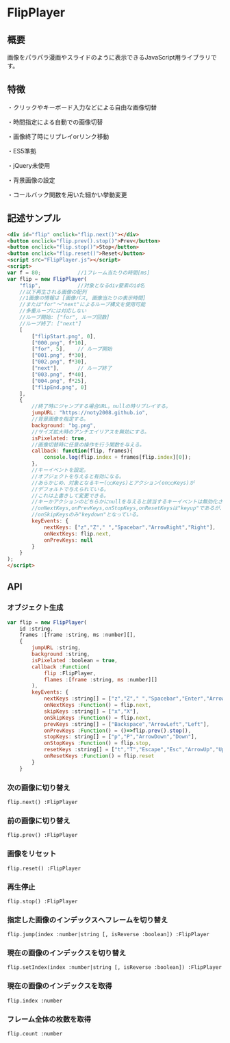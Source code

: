 # FlipPlayer
## 概要
画像をパラパラ漫画やスライドのように表示できるJavaScript用ライブラリです。

## 特徴
・クリックやキーボード入力などによる自由な画像切替

・時間指定による自動での画像切替

・画像終了時にリプレイorリンク移動

・ES5準拠

・jQuery未使用

・背景画像の設定

・コールバック関数を用いた細かい挙動変更

## 記述サンプル
```html 
<div id="flip" onclick="flip.next()"></div>
<button onclick="flip.prev().stop()">Prev</button>
<button onclick="flip.stop()">Stop</button>
<button onclick="flip.reset()">Reset</button>
<script src="FlipPlayer.js"></script>
<script>
var f = 80;            //1フレーム当たりの時間[ms]
var flip = new FlipPlayer(
    "flip",            //対象となるdiv要素のid名
    //以下再生される画像の配列
    //1画像の情報は [画像パス, 画像当たりの表示時間]
    //または"for"～"next"によるループ構文を使用可能
    //多重ループには対応しない
    //ループ開始: ["for", ループ回数]
    //ループ終了: ["next"]
    [
        ["flipStart.png", 0],
        ["000.png", f*10],
        ["for", 5],    // ループ開始
        ["001.png", f*30],
        ["002.png", f*30],
        ["next"],      // ループ終了
        ["003.png", f*40],
        ["004.png", f*25],
        ["flipEnd.png", 0]
    ],
    {
        //終了時にジャンプする場合URL。nullの時リプレイする。
        jumpURL: "https://noty2008.github.io",
        //背景画像を指定する。
        background: "bg.png",
        //サイズ拡大時のアンチエイリアスを無効にする。
        isPixelated: true,
        //画像切替時に任意の操作を行う関数を与える。
        callback: function(flip, frames){
            console.log(flip.index + frames[flip.index][0]);
        },
        //キーイベントを設定。
        //オブジェクトを与えると有効になる。
        //あらかじめ、対象となるキー(○○Keys)とアクション(on○○Keys)が
        //デフォルトで与えられている。
        //これは上書きして変更できる。
        //キーかアクションのどちらかにnullを与えると該当するキーイベントは無効化される。
        //onNextKeys,onPrevKeys,onStopKeys,onResetKeysは"keyup"であるが、
        //onSkipKeysのみ"keydown"となっている。
        keyEvents: {
            nextKeys: ["z","Z"," ","Spacebar","ArrowRight","Right"],
            onNextKeys: flip.next,
            onPrevKeys: null
        }
    }
);
</script>
```

## API
### オブジェクト生成
```js
var flip = new FlipPlayer(
    id :string,
    frames :[frame :string, ms :number][],
    {
        jumpURL :string,
        background :string,
        isPixelated :boolean = true,
        callback :Function(
            flip :FlipPlayer,
            flames :[frame :string, ms :number][]
        ),
        keyEvents: {
            nextKeys :string[] = ["z","Z"," ","Spacebar","Enter","ArrowRight","Right"],
            onNextKeys :Function() = flip.next,
            skipKeys :string[] = ["x","X"],
            onSkipKeys :Function() = flip.next,
            prevKeys :string[] = ["Backspace","ArrowLeft","Left"],
            onPrevKeys :Function() = ()=>flip.prev().stop(),
            stopKeys: string[] = ["p","P","ArrowDown","Down"],
            onStopKeys :Function() = flip.stop,
            resetKeys :string[] = ["t","T","Escape","Esc","ArrowUp","Up"],
            onResetKeys :Function() = flip.reset
        }
    }
```
### 次の画像に切り替え
```flip.next() :FlipPlayer```
### 前の画像に切り替え
```flip.prev() :FlipPlayer```
### 画像をリセット
```flip.reset() :FlipPlayer```
### 再生停止
```flip.stop() :FlipPlayer```
### 指定した画像のインデックスへフレームを切り替え
```flip.jump(index :number|string [, isReverse :boolean]) :FlipPlayer```
### 現在の画像のインデックスを切り替え
```flip.setIndex(index :number|string [, isReverse :boolean]) :FlipPlayer```
### 現在の画像のインデックスを取得
```flip.index :number```
### フレーム全体の枚数を取得
```flip.count :number```


